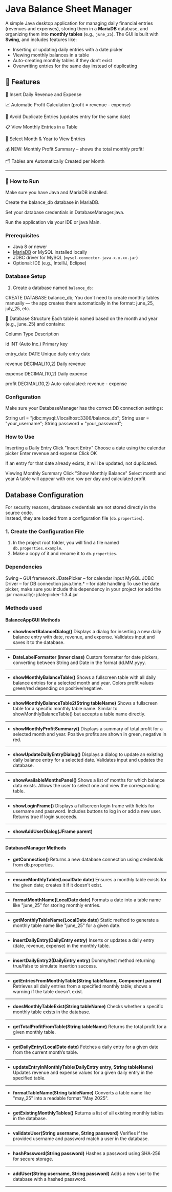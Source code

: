 # Java Balance Sheet Manager

A simple Java desktop application for managing daily financial entries (revenues and expenses), storing them in a **MariaDB** database, and organizing them into **monthly tables** (e.g., `june_25`). The GUI is built with **Swing**, and includes features like:

- Inserting or updating daily entries with a date picker
- Viewing monthly balances in a table
- Auto-creating monthly tables if they don’t exist
- Overwriting entries for the same day instead of duplicating

## 🧰 Features

📅 Insert Daily Revenue and Expense

📈 Automatic Profit Calculation (profit = revenue - expense)

🧠 Avoid Duplicate Entries (updates entry for the same date)

📋 View Monthly Entries in a Table

📆 Select Month & Year to View Entries

💰 NEW: Monthly Profit Summary – shows the total monthly profit!

🗂️ Tables are Automatically Created per Month

---

### 🚀 How to Run

Make sure you have Java and MariaDB installed.

Create the balance_db database in MariaDB.

Set your database credentials in DatabaseManager.java.

Run the application via your IDE or java Main.

### Prerequisites

- Java 8 or newer
- [MariaDB](https://mariadb.org/) or MySQL installed locally
- JDBC driver for MySQL (`mysql-connector-java-x.x.xx.jar`)
- Optional: IDE (e.g., IntelliJ, Eclipse)

### Database Setup

1. Create a database named `balance_db`:


CREATE DATABASE balance_db;
You don't need to create monthly tables manually — the app creates them automatically in the format:
june_25, july_25, etc.

💾 Database Structure
Each table is named based on the month and year (e.g., june_25) and contains:

Column	Type	Description

id	INT (Auto Inc.)	Primary key

entry_date	DATE	Unique daily entry date

revenue	DECIMAL(10,2)	Daily revenue

expense	DECIMAL(10,2)	Daily expense

profit	DECIMAL(10,2)	Auto-calculated: revenue - expense

### Configuration

Make sure your DatabaseManager has the correct DB connection settings:

String url = "jdbc:mysql://localhost:3306/balance_db";
String user = "your_username";
String password = "your_password";

### How to Use
Inserting a Daily Entry
Click "Insert Entry"
Choose a date using the calendar picker
Enter revenue and expense
Click OK

If an entry for that date already exists, it will be updated, not duplicated.

Viewing Monthly Summary
Click "Show Monthly Balance"
Select month and year
A table will appear with one row per day and calculated profit

## Database Configuration

For security reasons, database credentials are not stored directly in the source code.  
Instead, they are loaded from a configuration file (`db.properties`).

### 1. Create the Configuration File
1. In the project root folder, you will find a file named `db.properties.example`.
2. Make a copy of it and rename it to `db.properties`.

### Dependencies

Swing – GUI framework
JDatePicker – for calendar input
MySQL JDBC Driver – for DB connection
java.time.* – for date handling
To use the date picker, make sure you include this dependency in your project (or add the .jar manually):
jdatepicker-1.3.4.jar

### Methods used

#### BalanceAppGUI Methods

- **showInsertBalanceDialog()**
Displays a dialog for inserting a new daily balance entry with date, revenue, and expense. Validates input and saves it to the database.
----
- **DateLabelFormatter (inner class)**
Custom formatter for date pickers, converting between String and Date in the format dd.MM.yyyy.
-----
- **showMonthlyBalanceTable()**
Shows a fullscreen table with all daily balance entries for a selected month and year. Colors profit values green/red depending on positive/negative.
----
- **showMonthlyBalanceTable2(String tableName)**
Shows a fullscreen table for a specific monthly table name. Similar to showMonthlyBalanceTable() but accepts a table name directly.
----
- **showMonthlyProfitSummary()**
Displays a summary of total profit for a selected month and year. Positive profits are shown in green, negative in red.
----
- **showUpdateDailyEntryDialog()**
Displays a dialog to update an existing daily balance entry for a selected date. Validates input and updates the database.
-----
- **showAvailableMonthsPanel()**
Shows a list of months for which balance data exists. Allows the user to select one and view the corresponding table.
----
- **showLoginFrame()**
Displays a fullscreen login frame with fields for username and password. Includes buttons to log in or add a new user. Returns true if login succeeds.
-----
- **showAddUserDialog(JFrame parent)**
-------

#### DatabaseManager Methods

- **getConnection()**
Returns a new database connection using credentials from db.properties.
-----
- **ensureMonthlyTable(LocalDate date)**
Ensures a monthly table exists for the given date; creates it if it doesn’t exist.
-----
- **formatMonthName(LocalDate date)**
Formats a date into a table name like "june_25" for storing monthly entries.
-----
- **getMonthlyTableName(LocalDate date)**
Static method to generate a monthly table name like "june_25" for a given date.
-----
- **insertDailyEntry(DailyEntry entry)**
Inserts or updates a daily entry (date, revenue, expense) in the monthly table.
-----
- **insertDailyEntry2(DailyEntry entry)**
Dummy/test method returning true/false to simulate insertion success.
------
- **getEntriesFromMonthlyTable(String tableName, Component parent)**
Retrieves all daily entries from a specified monthly table; shows a warning if the table doesn’t exist.
----
- **doesMonthlyTableExist(String tableName)**
Checks whether a specific monthly table exists in the database.
----
- **getTotalProfitFromTable(String tableName)**
Returns the total profit for a given monthly table.
------
- **getDailyEntry(LocalDate date)**
Fetches a daily entry for a given date from the current month’s table.
-----
- **updateEntryInMonthlyTable(DailyEntry entry, String tableName)**
Updates revenue and expense values for a given daily entry in the specified table.
-----
- **formatTableName(String tableName)**
Converts a table name like "may_25" into a readable format "May 2025".
------
- **getExistingMonthlyTables()**
Returns a list of all existing monthly tables in the database.
------
- **validateUser(String username, String password)**
Verifies if the provided username and password match a user in the database.
-----
- **hashPassword(String password)**
Hashes a password using SHA-256 for secure storage.
-----
- **addUser(String username, String password)**
Adds a new user to the database with a hashed password.
--------


